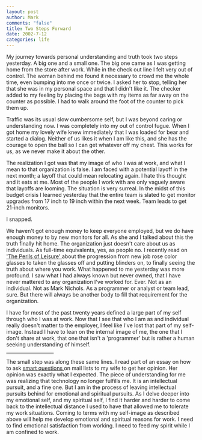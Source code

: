 ```yaml
--- 
layout: post
author: Mark
comments: "false"
title: Two Steps Forward
date: 2002-7-12
categories: life
---
```

My journey towards personal understanding and truth took two steps yesterday. A big one and a small one. The big one came as I was getting home from the store after work. While in the check out line I felt very out of control. The woman behind me found it necessary to crowd me the whole time, even bumping into me once or twice. I asked her to stop, telling her that she was in my personal space and that I didn't like it. The checker added to my feeling by placing the bags with my items as far away on the counter as possible. I had to walk around the foot of the counter to pick them up.

Traffic was its usual slow cumbersome self, but I was beyond caring or understanding now. I was completely into my out of control fugue. When I got home my lovely wife knew immediately that I was loaded for bear and started a dialog. Neither of us likes it when I am like this, and she has the courage to open the ball so I can get whatever off my chest. This works for us, as we never make it about the other.

The realization I got was that my image of who I was at work, and what I mean to that organization is false. I am faced with a potential layoff in the next month; a layoff that could mean relocating again. I hate this thought and it eats at me. Most of the people I work with are only vaguely aware that layoffs are looming. The situation is very surreal. In the midst of this budget crisis I learned yesterday that the entire team is slated to get monitor upgrades from 17 inch to 19 inch within the next week. Team leads to get 21-inch monitors.

I snapped.

We haven't got enough money to keep everyone employed, but we do have enough money to by new monitors for all. As she and I talked about this the truth finally hit home. The organization just doesn't care about us as individuals. As full-time equivalents, yes, as people no. I recently read on <a href="http://www.perilsofleisure.com/archive/000509.html#000509">'The Perils of Leisure' </a>about the progression from new job rose color glasses to taken the glasses off and putting blinders on, to finally seeing the truth about where you work. What happened to me yesterday was more profound. I saw what I had always known but never owned, that I have never mattered to any organization I've worked for. Ever. Not as an individual. Not as Mark Nichols. As a programmer or analyst or team lead, sure. But there will always be another body to fill that requirement for the organization.

I have for most of the past twenty years defined a large part of my self through who I was at work. Now that I see that who I am as and individual really doesn't matter to the employer, I feel like I've lost that part of my self-image. Instead I have to lean on the internal image of me, the one that I don't share at work, that one that isn't a 'programmer' but is rather a human seeking understanding of himself.

<hr width="25%" />The small step was along these same lines. I read part of an essay on how to ask <a href="http://www.tuxedo.org/~esr/faqs/smart-questions.html">smart questions </a>on mail lists to my wife to get her opinion. Her opinion was exactly what I expected. The piece of understanding for me was realizing that technology no longer fulfills me. It is an intellectual pursuit, and a fine one. But I am in the process of leaving intellectual pursuits behind for emotional and spiritual pursuits. As I delve deeper into my emotional self, and my spiritual self, I find it harder and harder to come back to the intellectual distance I used to have that allowed me to tolerate my work situations. Coming to terms with my self-image as described above will help me develop emotional and spiritual reasons for work. I need to find emotional satisfaction from working. I need to feed my spirit while I am confined to work.
